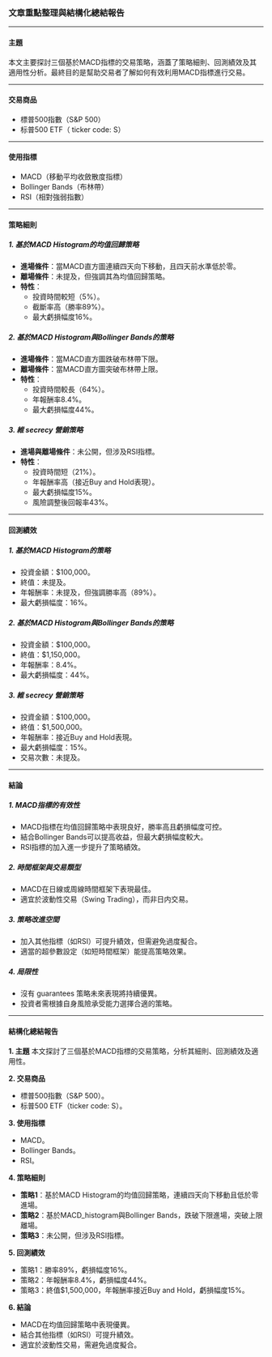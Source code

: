 ### 文章重點整理與結構化總結報告

---

#### **主題**
本文主要探討三個基於MACD指標的交易策略，涵蓋了策略細則、回測績效及其適用性分析。最終目的是幫助交易者了解如何有效利用MACD指標進行交易。

---

#### **交易商品**
- 標普500指數（S&P 500）
- 标普500 ETF（ ticker code: S）

---

#### **使用指標**
- MACD（移動平均收斂散度指標）
- Bollinger Bands（布林帶）
- RSI（相對強弱指數）

---

#### **策略細則**
##### 1. 基於MACD Histogram的均值回歸策略
- **進場條件**：當MACD直方圖連續四天向下移動，且四天前水準低於零。
- **離場條件**：未提及，但強調其為均值回歸策略。
- **特性**：
  - 投資時間較短（5%）。
  - 截斷率高（勝率89%）。
  - 最大虧損幅度16%。

##### 2. 基於MACD Histogram與Bollinger Bands的策略
- **進場條件**：當MACD直方圖跌破布林帶下限。
- **離場條件**：當MACD直方圖突破布林帶上限。
- **特性**：
  - 投資時間較長（64%）。
  - 年報酬率8.4%。
  - 最大虧損幅度44%。

##### 3. 維 secrecy 營銷策略
- **進場與離場條件**：未公開，但涉及RSI指標。
- **特性**：
  - 投資時間短（21%）。
  - 年報酬率高（接近Buy and Hold表現）。
  - 最大虧損幅度15%。
  - 風險調整後回報率43%。

---

#### **回測績效**
##### 1. 基於MACD Histogram的策略
- 投資金額：$100,000。
- 終值：未提及。
- 年報酬率：未提及，但強調勝率高（89%）。
- 最大虧損幅度：16%。

##### 2. 基於MACD Histogram與Bollinger Bands的策略
- 投資金額：$100,000。
- 終值：$1,150,000。
- 年報酬率：8.4%。
- 最大虧損幅度：44%。

##### 3. 維 secrecy 營銷策略
- 投資金額：$100,000。
- 終值：$1,500,000。
- 年報酬率：接近Buy and Hold表現。
- 最大虧損幅度：15%。
- 交易次數：未提及。

---

#### **結論**
##### 1. MACD指標的有效性
- MACD指標在均值回歸策略中表現良好，勝率高且虧損幅度可控。
- 結合Bollinger Bands可以提高收益，但最大虧損幅度較大。
- RSI指標的加入進一步提升了策略績效。

##### 2. 時間框架與交易類型
- MACD在日線或周線時間框架下表現最佳。
- 適宜於波動性交易（Swing Trading），而非日内交易。

##### 3. 策略改進空間
- 加入其他指標（如RSI）可提升績效，但需避免過度擬合。
- 適當的超參數設定（如短時間框架）能提高策略效果。

##### 4. 局限性
- 沒有 guarantees 策略未來表現將持續優異。
- 投資者需根據自身風險承受能力選擇合適的策略。

---

#### **結構化總結報告**

**1. 主題**
本文探討了三個基於MACD指標的交易策略，分析其細則、回測績效及適用性。

**2. 交易商品**
- 標普500指數（S&P 500）。
- 标普500 ETF（ticker code: S）。

**3. 使用指標**
- MACD。
- Bollinger Bands。
- RSI。

**4. 策略細則**
- **策略1**：基於MACD Histogram的均值回歸策略，連續四天向下移動且低於零進場。
- **策略2**：基於MACD_histogram與Bollinger Bands，跌破下限進場，突破上限離場。
- **策略3**：未公開，但涉及RSI指標。

**5. 回測績效**
- 策略1：勝率89%，虧損幅度16%。
- 策略2：年報酬率8.4%，虧損幅度44%。
- 策略3：終值$1,500,000，年報酬率接近Buy and Hold，虧損幅度15%。

**6. 結論**
- MACD在均值回歸策略中表現優異。
- 結合其他指標（如RSI）可提升績效。
- 適宜於波動性交易，需避免過度擬合。
